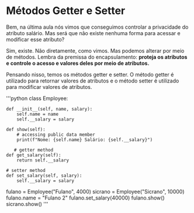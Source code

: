 # Métodos Getter e Setter

Bem, na última aula nós vimos que conseguimos controlar a privacidade do atributo salário. Mas será que não existe nenhuma forma para acessar e modificar esse atributo?

Sim, existe. Não diretamente, como vimos. Mas podemos alterar por meio de métodos. Lembra da premissa do encapsulamento: **proteja os atributos e controle o acesso e valores deles por meio de atributos.**

Pensando nisso, temos os métodos getter e setter. O método getter é utilizado para retornar valores de atributos e o método setter é utilizado para modificar valores de atributos.

'''python
class Employee:
    
    def __init__(self, name, salary):
        self.name = name
        self.__salary = salary
        
    def show(self):
        # accessing public data member
        print(f"Nome: {self.name} Salário: {self.__salary}")
  
       # getter method
    def get_salary(self):
        return self.__salary

    # setter method
    def set_salary(self, salary):
        self.__salary = salary
        
fulano = Employee("Fulano", 4000)
sicrano = Employee("Sicrano", 10000)
fulano.name = "Fulano 2"
fulano.set_salary(40000)
fulano.show()
sicrano.show()
'''